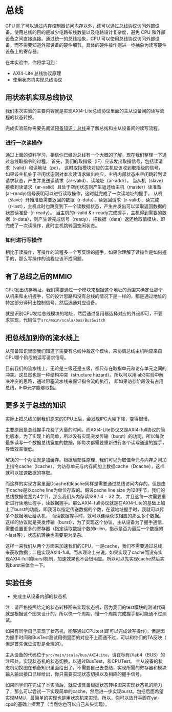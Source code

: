 # 总线

CPU 除了可以通过内存控制器访问内存以外，还可以通过总线协议访问外部设备。使用总线的目的是减少电路布线数量以及电路设计复杂度，避免 CPU 和外部设备之间直接连接。通过统一的总线抽象，CPU 可以使用总线协议访问外部设备，而不需要知道外部设备的硬件细节。具体的硬件操作则进一步抽象为读写硬件设备上的寄存器。

在本实验中，你将学习到：

- AXI4-Lite 总线协议原理
- 使用状态机实现总线协议

## 用状态机实现总线协议

我们本次实验的主要内容就是实现AXI4-Lite总线协议里面的主从设备间的读写流程的状态转换。

完成实验前你需要先阅读[预备知识：总线](../tutorial/bus.md)来了解总线和主从设备间的读写流程。

### 进行一次读操作
通过上面的资料学习，相信你已经对总线有一个大概的了解，现在我们整理一下通过总线取指令的过程。
首先，我们的取指级（IF）应该发出取指信号，包括读请求（valid）和读地址（pc），
这时取指模块对应的主机应该收到取指级的信号，如果该主机处于空闲状态则对本次读请求做出响应，主机内部状态由空闲跳转到读请求状态，产生并发送读请求（ar-valid）、读地址（ar-addr）。
当从机（slave）接收到读请求（ar-valid）且处于空闲状态则产生返还给主机（master）读准备(ar-ready)信号表明可以进行读取操作，这时就完成了一次读地址的握手。
从机（slave）开始准备需要返回的数据（r-data）、读返回请求（r-valid）、读完成（r-last），主机此时也跳变到下一个读数据状态，产生并发出可以读取返回数据的状态读准备（r-ready）。
当主机的r-valid & r-ready完成握手，主机得到需要的数据（r-data），则产生读完成信号（ready），把数据（data）返还给取值模块，即完成了一次读操作，此时主机跳转回空闲状态。

### 如何进行写操作

相比于读操作，写操作的流程多一个写反馈的握手，如果你理解了读操作是如何握手的，那么写操作的流程应该不成问题。


## 有了总线之后的MMIO

CPU发出访存地址，我们需要通过一个模块来根据这个地址的范围来确定让那个从机来和主机握手，它的设计思路和没有总线的情况下是一样的，都是通过地址的特定部分译码出控制信号，然后选通对应设备。

就是识别CPU发给总线模块的地址，然后通过复用器选择对应的外设即可，不要求实现，代码位于`src/main/scala/bus/BusSwitch`

## 把总线加到你的流水线上

从预备知识里面我们知道了需要有总线仲裁这个模块，来协调总线主机响应来自CPU哪个阶段的读写请求信号。

目前我们的流水线上，无论是三级还是五级，都只存在取指单元和访存单元之间的冲突。这显然也是一种结构冲突（structure hazard）。所以可以用lab3实验中解决冲突的思路，通过阻塞流水线来保证指令流的执行，
即如果访存阶段没有占用总线，IF单元才能够取指。

## 更多关于总线的知识

实际上把总线加到我们原来的CPU上后，会发现IPC大幅下降，变得很慢。

主要原因是总线握手花费了大量的时间。而AXI4-Lite协议又是AXI4-full协议的简化版本。为了实现上的简单，所以没有实现突发传输（burst）的功能，所以每次最多读写一个数据总线宽度的数据，即每次都需要重新进行各个读写通道的握手，导致效率很低。

解决的一个办法就是加缓存。根据局部性原理，我们可以为取值单元与内存之间加上指令cache（Icache），为访存单元与内存间加上数据cache（Dcache），这样就可以加速数据的存取。

而这样的实现方案里面Dcache和Icache同样是需要通过总线访问内存的。但是由于cache是以cache line为单位存取的。假设cache line size 为128字节，我们的总线数据位宽为4字节，那么我们从内存读128 / 4 = 32 次，
并且这每一次需要重新进行读地址握手，读数据握手。那么AXI4-full协议就是在AXI4-Lite的基础上加上了burst的功能，即我可以指定传送数据的个数，在读地址握手时，我就可以传多个数据地址给从机，
而读数据握手时，就可以连续获取相应的那么多个数据。这样的协议就是突发传输（burst），为了实现这个协议，主从设备为了握手通信，需要设置更多的寄存器（指定读取数据个数的r-len，指示是否为最后一个数据的r-last等），状态机转换也需要更为复杂。

这样一来我们从两个方面来加速我们的CPU，一是cache，我们不需要通过总线来获取数据；二是实现AXI4-full。而从理论上来说，如果实现了cache而没有实现AXI4-full的burst机制，加速效果也不会很明显。所以可以先实现cache然后实现burst来体会一下。
## 实验任务

- 完成主从设备内部的状态机

注：请严格按照给定的状态转移图来实现状态机，因为我们的test模块的测试代码就是根据这个图来设计的，所以快一个周期，慢一个周期完成握手都可能通不过测试。

如果有同学自己实现了状态机，能够通过CPUtest(即可以完成读写操作)，但是因为握手时间和BusTest测试用例里面的对应不上而通不过，可以和你们的TA反映（ 但是首先保证波形是合理的）。

主从设备的代码位于`src/main/scala/bus/AXI4Lite`，请在标有//lab4（BUS）的注释处，实现状态机的状态切换，以通过BusTest，和CPUTest。
主从设备的状态机切换图在预备知识里面给出了，不需要自己去总结，实现所需的寄存器和模块输入输出接口已经给出，你只需要实现状态切换以及相应的握手信号。

如果同学们在完成了本实验后，就应该具备根据状态转移图来实现状态机的能力了，那么可以尝试一下实现简单的cache，然后进一步实现burst。包括后面希望实现MMU，最简单的实现也是用状态机来实现。所以，你可以放开手脚在yat-cpu的基础上探索了（当然你也可以自己从头实现）。




